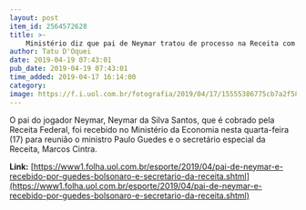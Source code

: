 ```yaml
---
layout: post
item_id: 2564572628
title: >-
    Ministério diz que pai de Neymar tratou de processo na Receita com Guedes
author: Tatu D'Oquei
date: 2019-04-19 07:43:01
pub_date: 2019-04-19 07:43:01
time_added: 2019-04-17 16:14:00
category: 
image: https://f.i.uol.com.br/fotografia/2019/04/17/15555386775cb7a2f582540_1555538677_3x2_md.jpg
---
```


O pai do jogador Neymar, Neymar da Silva Santos, que é cobrado pela Receita Federal, foi recebido no Ministério da Economia nesta quarta-feira (17) para reunião o ministro Paulo Guedes e o secretário especial da Receita, Marcos Cintra.

**Link:** [https://www1.folha.uol.com.br/esporte/2019/04/pai-de-neymar-e-recebido-por-guedes-bolsonaro-e-secretario-da-receita.shtml](https://www1.folha.uol.com.br/esporte/2019/04/pai-de-neymar-e-recebido-por-guedes-bolsonaro-e-secretario-da-receita.shtml)

